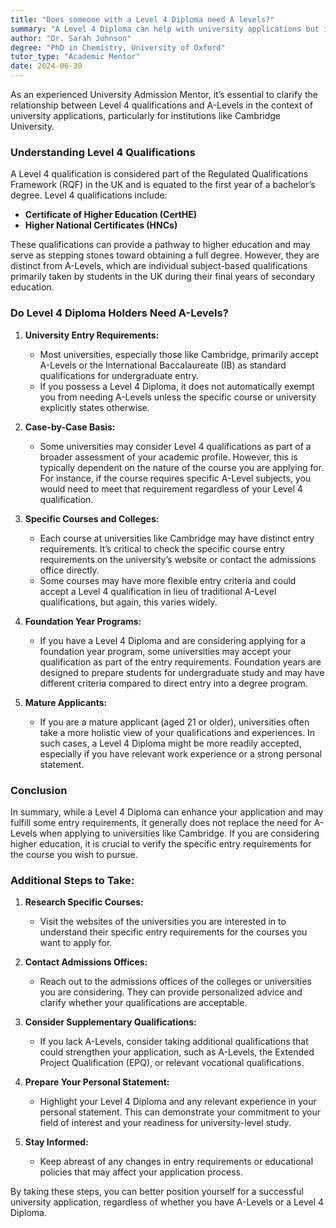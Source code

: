 ```yaml
---
title: "Does someone with a Level 4 Diploma need A levels?"
summary: "A Level 4 Diploma can help with university applications but is not a substitute for A Levels, especially for institutions like Cambridge University."
author: "Dr. Sarah Johnson"
degree: "PhD in Chemistry, University of Oxford"
tutor_type: "Academic Mentor"
date: 2024-06-30
---
```


As an experienced University Admission Mentor, it’s essential to clarify the relationship between Level 4 qualifications and A-Levels in the context of university applications, particularly for institutions like Cambridge University.

### Understanding Level 4 Qualifications

A Level 4 qualification is considered part of the Regulated Qualifications Framework (RQF) in the UK and is equated to the first year of a bachelor’s degree. Level 4 qualifications include:

- **Certificate of Higher Education (CertHE)**
- **Higher National Certificates (HNCs)**

These qualifications can provide a pathway to higher education and may serve as stepping stones toward obtaining a full degree. However, they are distinct from A-Levels, which are individual subject-based qualifications primarily taken by students in the UK during their final years of secondary education.

### Do Level 4 Diploma Holders Need A-Levels?

1. **University Entry Requirements:**
   - Most universities, especially those like Cambridge, primarily accept A-Levels or the International Baccalaureate (IB) as standard qualifications for undergraduate entry.
   - If you possess a Level 4 Diploma, it does not automatically exempt you from needing A-Levels unless the specific course or university explicitly states otherwise. 

2. **Case-by-Case Basis:**
   - Some universities may consider Level 4 qualifications as part of a broader assessment of your academic profile. However, this is typically dependent on the nature of the course you are applying for. For instance, if the course requires specific A-Level subjects, you would need to meet that requirement regardless of your Level 4 qualification.

3. **Specific Courses and Colleges:**
   - Each course at universities like Cambridge may have distinct entry requirements. It’s critical to check the specific course entry requirements on the university’s website or contact the admissions office directly.
   - Some courses may have more flexible entry criteria and could accept a Level 4 qualification in lieu of traditional A-Level qualifications, but again, this varies widely.

4. **Foundation Year Programs:**
   - If you have a Level 4 Diploma and are considering applying for a foundation year program, some universities may accept your qualification as part of the entry requirements. Foundation years are designed to prepare students for undergraduate study and may have different criteria compared to direct entry into a degree program.

5. **Mature Applicants:**
   - If you are a mature applicant (aged 21 or older), universities often take a more holistic view of your qualifications and experiences. In such cases, a Level 4 Diploma might be more readily accepted, especially if you have relevant work experience or a strong personal statement.

### Conclusion

In summary, while a Level 4 Diploma can enhance your application and may fulfill some entry requirements, it generally does not replace the need for A-Levels when applying to universities like Cambridge. If you are considering higher education, it is crucial to verify the specific entry requirements for the course you wish to pursue. 

### Additional Steps to Take:

1. **Research Specific Courses:**
   - Visit the websites of the universities you are interested in to understand their specific entry requirements for the courses you want to apply for.

2. **Contact Admissions Offices:**
   - Reach out to the admissions offices of the colleges or universities you are considering. They can provide personalized advice and clarify whether your qualifications are acceptable.

3. **Consider Supplementary Qualifications:**
   - If you lack A-Levels, consider taking additional qualifications that could strengthen your application, such as A-Levels, the Extended Project Qualification (EPQ), or relevant vocational qualifications.

4. **Prepare Your Personal Statement:**
   - Highlight your Level 4 Diploma and any relevant experience in your personal statement. This can demonstrate your commitment to your field of interest and your readiness for university-level study.

5. **Stay Informed:**
   - Keep abreast of any changes in entry requirements or educational policies that may affect your application process.

By taking these steps, you can better position yourself for a successful university application, regardless of whether you have A-Levels or a Level 4 Diploma.
    